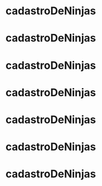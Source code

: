 # cadastroDeNinjas
# cadastroDeNinjas
# cadastroDeNinjas
# cadastroDeNinjas
# cadastroDeNinjas
# cadastroDeNinjas
# cadastroDeNinjas
